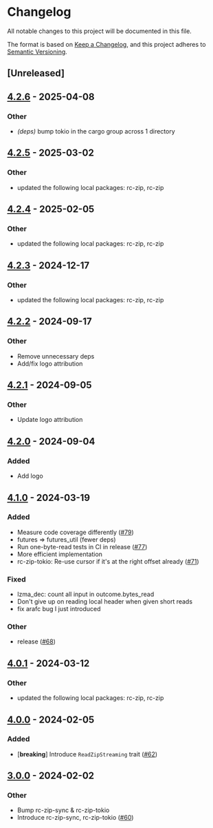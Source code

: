 # Changelog
All notable changes to this project will be documented in this file.

The format is based on [Keep a Changelog](https://keepachangelog.com/en/1.0.0/),
and this project adheres to [Semantic Versioning](https://semver.org/spec/v2.0.0.html).

## [Unreleased]

## [4.2.6](https://github.com/bearcove/rc-zip/compare/rc-zip-tokio-v4.2.5...rc-zip-tokio-v4.2.6) - 2025-04-08

### Other

- *(deps)* bump tokio in the cargo group across 1 directory

## [4.2.5](https://github.com/bearcove/rc-zip/compare/rc-zip-tokio-v4.2.4...rc-zip-tokio-v4.2.5) - 2025-03-02

### Other

- updated the following local packages: rc-zip, rc-zip

## [4.2.4](https://github.com/bearcove/rc-zip/compare/rc-zip-tokio-v4.2.3...rc-zip-tokio-v4.2.4) - 2025-02-05

### Other

- updated the following local packages: rc-zip, rc-zip

## [4.2.3](https://github.com/bearcove/rc-zip/compare/rc-zip-tokio-v4.2.2...rc-zip-tokio-v4.2.3) - 2024-12-17

### Other

- updated the following local packages: rc-zip, rc-zip

## [4.2.2](https://github.com/bearcove/rc-zip/compare/rc-zip-tokio-v4.2.1...rc-zip-tokio-v4.2.2) - 2024-09-17

### Other

- Remove unnecessary deps
- Add/fix logo attribution

## [4.2.1](https://github.com/bearcove/rc-zip/compare/rc-zip-tokio-v4.2.0...rc-zip-tokio-v4.2.1) - 2024-09-05

### Other
- Update logo attribution

## [4.2.0](https://github.com/bearcove/rc-zip/compare/rc-zip-tokio-v4.1.0...rc-zip-tokio-v4.2.0) - 2024-09-04

### Added
- Add logo

## [4.1.0](https://github.com/fasterthanlime/rc-zip/compare/rc-zip-tokio-v4.0.1...rc-zip-tokio-v4.1.0) - 2024-03-19

### Added
- Measure code coverage differently ([#79](https://github.com/fasterthanlime/rc-zip/pull/79))
- futures => futures_util (fewer deps)
- Run one-byte-read tests in CI in release ([#77](https://github.com/fasterthanlime/rc-zip/pull/77))
- More efficient  implementation
- rc-zip-tokio: Re-use cursor if it's at the right offset already ([#71](https://github.com/fasterthanlime/rc-zip/pull/71))

### Fixed
- lzma_dec: count all input in outcome.bytes_read
- Don't give up on reading local header when given short reads
- fix arafc bug I just introduced

### Other
- release ([#68](https://github.com/fasterthanlime/rc-zip/pull/68))

## [4.0.1](https://github.com/fasterthanlime/rc-zip/compare/rc-zip-tokio-v4.0.0...rc-zip-tokio-v4.0.1) - 2024-03-12

### Other
- updated the following local packages: rc-zip, rc-zip

## [4.0.0](https://github.com/fasterthanlime/rc-zip/compare/rc-zip-tokio-v3.0.0...rc-zip-tokio-v4.0.0) - 2024-02-05

### Added
- [**breaking**] Introduce `ReadZipStreaming` trait ([#62](https://github.com/fasterthanlime/rc-zip/pull/62))

## [3.0.0](https://github.com/fasterthanlime/rc-zip/releases/tag/rc-zip-tokio-v3.0.0) - 2024-02-02

### Other
- Bump rc-zip-sync & rc-zip-tokio
- Introduce rc-zip-sync, rc-zip-tokio ([#60](https://github.com/fasterthanlime/rc-zip/pull/60))
